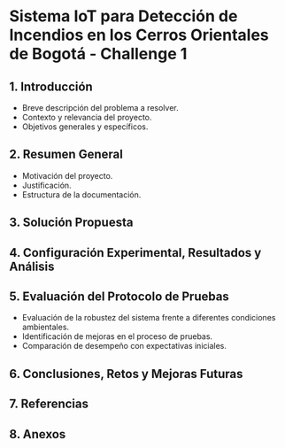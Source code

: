 # Sistema IoT para Detección de Incendios en los Cerros Orientales de Bogotá - Challenge 1

## 1. Introducción
- Breve descripción del problema a resolver.
- Contexto y relevancia del proyecto.
- Objetivos generales y específicos.

## 2. Resumen General
- Motivación del proyecto.
- Justificación.
- Estructura de la documentación.

## 3. Solución Propuesta

## 4. Configuración Experimental, Resultados y Análisis

## 5. Evaluación del Protocolo de Pruebas
- Evaluación de la robustez del sistema frente a diferentes condiciones ambientales.
- Identificación de mejoras en el proceso de pruebas.
- Comparación de desempeño con expectativas iniciales.

## 6. Conclusiones, Retos y Mejoras Futuras

## 7. Referencias

## 8. Anexos

```

